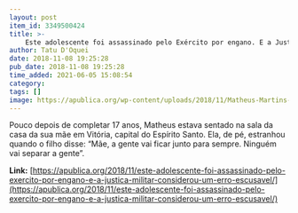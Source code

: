```yaml
---
layout: post
item_id: 3349500424
title: >-
    Este adolescente foi assassinado pelo Exército por engano. E a Justiça Militar considerou “um erro escusável”
author: Tatu D'Oquei
date: 2018-11-08 19:25:28
pub_date: 2018-11-08 19:25:28
time_added: 2021-06-05 15:08:54
category: 
tags: []
image: https://apublica.org/wp-content/uploads/2018/11/Matheus-Martins-1.jpg
---
```


Pouco depois de completar 17 anos, Matheus estava sentado na sala da casa da sua mãe em Vitória, capital do Espírito Santo. Ela, de pé, estranhou quando o filho disse: “Mãe, a gente vai ficar junto para sempre. Ninguém vai separar a gente”.

**Link:** [https://apublica.org/2018/11/este-adolescente-foi-assassinado-pelo-exercito-por-engano-e-a-justica-militar-considerou-um-erro-escusavel/](https://apublica.org/2018/11/este-adolescente-foi-assassinado-pelo-exercito-por-engano-e-a-justica-militar-considerou-um-erro-escusavel/)

